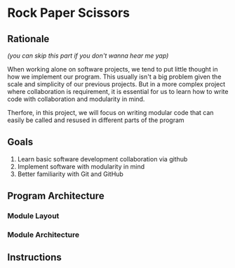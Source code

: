 # Rock Paper Scissors

## Rationale
*(you can skip this part if you don't wanna hear me yap)*

When working alone on software projects, we tend to put little thought in how we implement our program. This usually isn't a big problem given the scale and simplicity of our previous projects. But in a more complex project where collaboration is requirement, it is essential for us to learn how to write code with collaboration and modularity in mind.

Therfore, in this project, we will focus on writing modular code that can easily be called and resused in different parts of the program

## Goals
1. Learn basic software development collaboration via github
2. Implement software with modularity in mind
3. Better familiarity with Git and GitHub

## Program Architecture

### Module Layout

### Module Architecture

## Instructions


